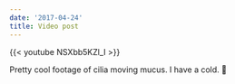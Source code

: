 ```yaml
---
date: '2017-04-24'
title: Video post
---
```


{{< youtube NSXbb5KZl_I >}}

Pretty cool footage of cilia moving mucus. I have a cold. 🤧
